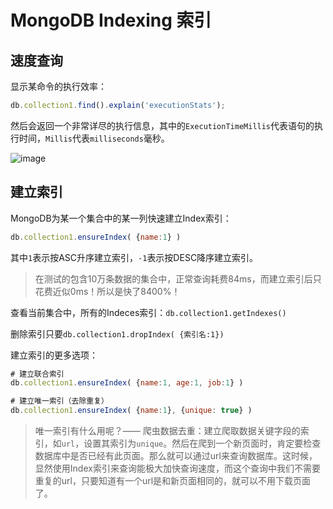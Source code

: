 # MongoDB Indexing 索引

## 速度查询

显示某命令的执行效率：
```js
db.collection1.find().explain('executionStats');
```
然后会返回一个非常详尽的执行信息，其中的`ExecutionTimeMillis`代表语句的执行时间，`Millis`代表`milliseconds`毫秒。

![image](https://user-images.githubusercontent.com/14041622/48968708-3ac5bf00-f02e-11e8-9318-e1c75190781a.png)


## 建立索引

MongoDB为某一个集合中的某一列快速建立Index索引：
```js
db.collection1.ensureIndex( {name:1} )
```
其中`1`表示按ASC升序建立索引，`-1`表示按DESC降序建立索引。

> 在测试的包含10万条数据的集合中，正常查询耗费84ms，而建立索引后只花费近似0ms！所以是快了8400%！


查看当前集合中，所有的Indeces索引：`db.collection1.getIndexes()`

删除索引只要`db.collection1.dropIndex( {索引名:1})`

建立索引的更多选项：
```js
# 建立联合索引
db.collection1.ensureIndex( {name:1, age:1, job:1} )

# 建立唯一索引（去除重复）
db.collection1.ensureIndex( {name:1}, {unique: true} )
```


> 唯一索引有什么用呢？—— 爬虫数据去重：建立爬取数据关键字段的索引，如`url`，设置其索引为`unique`。然后在爬到一个新页面时，肯定要检查数据库中是否已经有此页面。那么就可以通过url来查询数据库。这时候，显然使用Index索引来查询能极大加快查询速度，而这个查询中我们不需要重复的url，只要知道有一个url是和新页面相同的，就可以不用下载页面了。